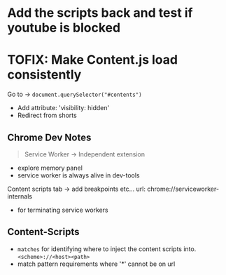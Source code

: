 # Add the scripts back and test if youtube is blocked

# TOFIX: Make Content.js load consistently

Go to -> `document.querySelector("#contents")`
-  Add attribute: 'visibility: hidden'
- Redirect from shorts

## Chrome Dev Notes 
> Service Worker -> Independent extension
  - explore memory panel
  - service worker is always alive in dev-tools

Content scripts tab -> add breakpoints etc...
url: chrome://serviceworker-internals
  - for terminating service workers

## Content-Scripts
- `matches` for identifying where to inject the content scripts into. `<scheme>://<host><path>`
- match pattern requirements where '*' cannot be on url
